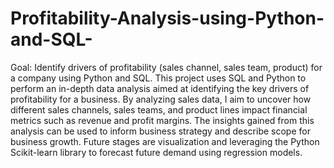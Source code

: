 # Profitability-Analysis-using-Python-and-SQL-
Goal: Identify drivers of profitability (sales channel, sales team, product) for a company using Python and SQL.
This project uses SQL and Python to perform an in-depth data analysis aimed at identifying the key drivers of profitability for a business. 
By analyzing sales data, I aim to uncover how different sales channels, sales teams, and product lines impact financial metrics such as revenue and profit margins. 
The insights gained from this analysis can be used to inform business strategy and describe scope for business growth. Future stages are visualization and leveraging the
Python Scikit-learn library to forecast future demand using regression models. 
